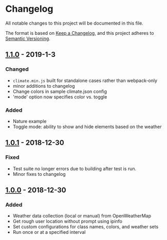 # Changelog
All notable changes to this project will be documented in this file.

The format is based on [Keep a Changelog](https://keepachangelog.com/en/1.0.0/),
and this project adheres to [Semantic Versioning](https://semver.org/spec/v2.0.0.html).

## [1.1.0] - 2019-1-3

### Changed
 - `climate.min.js` built for standalone cases rather than webpack-only
 - minor additions to changelog
 - Change colors in sample climate.json config
 - 'mode' option now specifies color vs. toggle

### Added
 - Nature example
 - Toggle mode: ability to show and hide elements based on the weather

## [1.0.1] - 2018-12-30

### Fixed
 - Test suite no longer errors due to building after test is run.
 - Minor fixes to changelog

## [1.0.0] - 2018-12-30

### Added
 - Weather data collection (local or manual) from OpenWeatherMap
 - Get rough user location without prompt using ipinfo
 - Set custom configurations for class names, colors, and weather sets
 - Run once or at a specified interval

[Unreleased]: https://github.com/dbqeo/climate.js/compare/v1.1.0...HEAD
[1.1.0]: https://github.com/dbqeo/climate.js/releases/tag/v1.1.0
[1.0.1]: https://github.com/dbqeo/climate.js/releases/tag/v1.0.0
[1.0.0]: https://github.com/dbqeo/climate.js/releases/tag/v1.0.0
